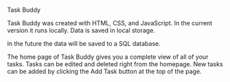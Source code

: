 Task Buddy

Task Buddy was created with HTML, CSS, and JavaScript. In the current version it runs locally. Data is saved in local storage.

In the future the data will be saved to a SQL database. 

The home page of Task Buddy gives you a complete view of all of your tasks. Tasks can be edited and deleted right from the homepage. New tasks can be added by clicking the Add Task button at the top of the page.
